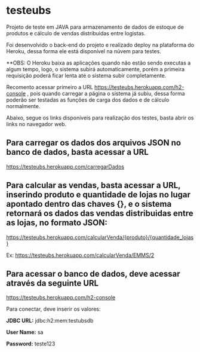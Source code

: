# testeubs
 
Projeto de teste em JAVA para armazenamento de dados de estoque de produtos e cálculo de vendas distribuidas entre logistas.

Foi desenvolvido o back-end do projeto e realizado deploy na plataforma do Heroku, dessa forma ele está disponível na núvem para testes.

**OBS: O Heroku baixa as aplicações quando não estão sendo executas a algum tempo, logo, o sistema subirá automaticamente, porém a primeira requisição poderá ficar lenta até o sistema subir completamente.

Recomento acessar primeiro a URL https://testeubs.herokuapp.com/h2-console , pois quando carregar a página o sistema já subiu, dessa forma poderão ser testadas as funções de carga dos dados e de cálculo normalmente. 



Abaixo, segue os links disponíveis para realização dos testes, basta abrir os links no navegador web.
 


 
## Para carregar os dados dos arquivos JSON no banco de dados, basta acessar a URL
 
https://testeubs.herokuapp.com/carregarDados
 
 
## Para calcular as vendas, basta acessar a URL, inserindo produto e quantidade de lojas no lugar apontado dentro das chaves {}, e o sistema retornará os dados das vendas distribuidas entre as lojas, no formato JSON:
 
https://testeubs.herokuapp.com/calcularVenda/{produto}/{quantidade_lojas}
 
Ex: https://testeubs.herokuapp.com/calcularVenda/EMMS/2
 
 
## Para acessar o banco de dados, deve acessar através da seguinte URL
  
https://testeubs.herokuapp.com/h2-console
 
Para conectar, deve inserir os valores: 
 
**JDBC URL:** jdbc:h2:mem:testubsdb
 
**User Name:** sa
 
**Password:** teste123

 
